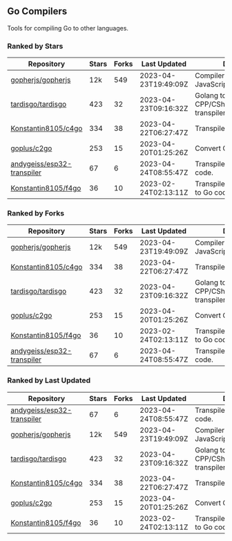 ## Go Compilers

Tools for compiling Go to other languages.

### Ranked by Stars

| Repository | Stars | Forks | Last Updated | Description | 
|------------|-------|-------|--------------|-------------|
| [gopherjs/gopherjs](https://github.com/gopherjs/gopherjs) | 12k | 549 | 2023-04-23T19:49:09Z |  Compiler from Go to JavaScript. |
| [tardisgo/tardisgo](https://github.com/tardisgo/tardisgo) | 423 | 32 | 2023-04-23T09:16:32Z |  Golang to Haxe to CPP/CSharp/Java/JavaScript transpiler. |
| [Konstantin8105/c4go](https://github.com/Konstantin8105/c4go) | 334 | 38 | 2023-04-22T06:27:47Z |  Transpile C code to Go code. |
| [goplus/c2go](https://github.com/goplus/c2go) | 253 | 15 | 2023-04-20T01:25:26Z |  Convert C code to Go code. |
| [andygeiss/esp32-transpiler](https://github.com/andygeiss/esp32-transpiler) | 67 | 6 | 2023-04-24T08:55:47Z |  Transpile Go into Arduino code. |
| [Konstantin8105/f4go](https://github.com/Konstantin8105/f4go) | 36 | 10 | 2023-02-24T02:13:11Z |  Transpile FORTRAN 77 code to Go code. |

### Ranked by Forks

| Repository | Stars | Forks | Last Updated | Description | 
|------------|-------|-------|--------------|-------------|
| [gopherjs/gopherjs](https://github.com/gopherjs/gopherjs) | 12k | 549 | 2023-04-23T19:49:09Z |  Compiler from Go to JavaScript. |
| [Konstantin8105/c4go](https://github.com/Konstantin8105/c4go) | 334 | 38 | 2023-04-22T06:27:47Z |  Transpile C code to Go code. |
| [tardisgo/tardisgo](https://github.com/tardisgo/tardisgo) | 423 | 32 | 2023-04-23T09:16:32Z |  Golang to Haxe to CPP/CSharp/Java/JavaScript transpiler. |
| [goplus/c2go](https://github.com/goplus/c2go) | 253 | 15 | 2023-04-20T01:25:26Z |  Convert C code to Go code. |
| [Konstantin8105/f4go](https://github.com/Konstantin8105/f4go) | 36 | 10 | 2023-02-24T02:13:11Z |  Transpile FORTRAN 77 code to Go code. |
| [andygeiss/esp32-transpiler](https://github.com/andygeiss/esp32-transpiler) | 67 | 6 | 2023-04-24T08:55:47Z |  Transpile Go into Arduino code. |

### Ranked by Last Updated

| Repository | Stars | Forks | Last Updated | Description | 
|------------|-------|-------|--------------|-------------|
| [andygeiss/esp32-transpiler](https://github.com/andygeiss/esp32-transpiler) | 67 | 6 | 2023-04-24T08:55:47Z |  Transpile Go into Arduino code. |
| [gopherjs/gopherjs](https://github.com/gopherjs/gopherjs) | 12k | 549 | 2023-04-23T19:49:09Z |  Compiler from Go to JavaScript. |
| [tardisgo/tardisgo](https://github.com/tardisgo/tardisgo) | 423 | 32 | 2023-04-23T09:16:32Z |  Golang to Haxe to CPP/CSharp/Java/JavaScript transpiler. |
| [Konstantin8105/c4go](https://github.com/Konstantin8105/c4go) | 334 | 38 | 2023-04-22T06:27:47Z |  Transpile C code to Go code. |
| [goplus/c2go](https://github.com/goplus/c2go) | 253 | 15 | 2023-04-20T01:25:26Z |  Convert C code to Go code. |
| [Konstantin8105/f4go](https://github.com/Konstantin8105/f4go) | 36 | 10 | 2023-02-24T02:13:11Z |  Transpile FORTRAN 77 code to Go code. |

